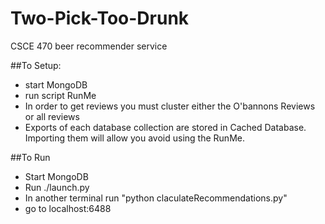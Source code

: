 Two-Pick-Too-Drunk
==================

CSCE 470 beer recommender service

##To Setup:
* start MongoDB
* run script RunMe
* In order to get reviews you must cluster either the O'bannons Reviews or all reviews
* Exports of each database collection are stored in Cached Database.  Importing them will allow you avoid using the RunMe.

##To Run
* Start MongoDB
* Run ./launch.py
* In another terminal run "python claculateRecommendations.py"
* go to localhost:6488


